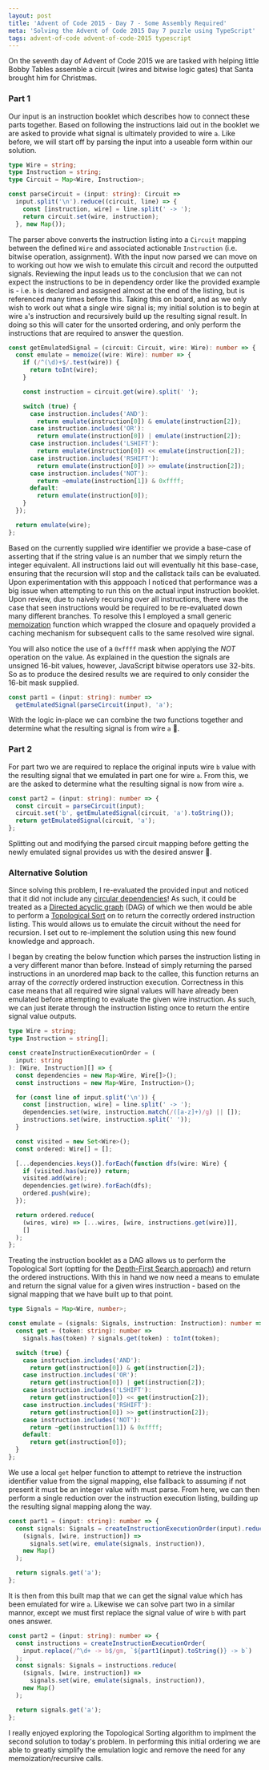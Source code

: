 ```yaml
---
layout: post
title: 'Advent of Code 2015 - Day 7 - Some Assembly Required'
meta: 'Solving the Advent of Code 2015 Day 7 puzzle using TypeScript'
tags: advent-of-code advent-of-code-2015 typescript
---
```


On the seventh day of Advent of Code 2015 we are tasked with helping little Bobby Tables assemble a circuit (wires and bitwise logic gates) that Santa brought him for Christmas.

<!--more-->

### Part 1

Our input is an instruction booklet which describes how to connect these parts together.
Based on following the instructions laid out in the booklet we are asked to provide what signal is ultimately provided to wire `a`.
Like before, we will start off by parsing the input into a useable form within our solution.

```typescript
type Wire = string;
type Instruction = string;
type Circuit = Map<Wire, Instruction>;

const parseCircuit = (input: string): Circuit =>
  input.split('\n').reduce((circuit, line) => {
    const [instruction, wire] = line.split(' -> ');
    return circuit.set(wire, instruction);
  }, new Map());
```

The parser above converts the instruction listing into a `Circuit` mapping between the defined `Wire` and associated actionable `Instruction` (i.e. bitwise operation, assignment).
With the input now parsed we can move on to working out how we wish to emulate this circuit and record the outputted signals.
Reviewing the input leads us to the conclusion that we can not expect the instructions to be in dependency order like the provided example is - i.e. `b` is declared and assigned almost at the end of the listing, but is referenced many times before this.
Taking this on board, and as we only wish to work out what a single wire signal is; my initial solution is to begin at wire `a`'s instruction and recursively build up the resulting signal result.
In doing so this will cater for the unsorted ordering, and only perform the instructions that are required to answer the question.

```typescript
const getEmulatedSignal = (circuit: Circuit, wire: Wire): number => {
  const emulate = memoize((wire: Wire): number => {
    if (/^(\d)+$/.test(wire)) {
      return toInt(wire);
    }

    const instruction = circuit.get(wire).split(' ');

    switch (true) {
      case instruction.includes('AND'):
        return emulate(instruction[0]) & emulate(instruction[2]);
      case instruction.includes('OR'):
        return emulate(instruction[0]) | emulate(instruction[2]);
      case instruction.includes('LSHIFT'):
        return emulate(instruction[0]) << emulate(instruction[2]);
      case instruction.includes('RSHIFT'):
        return emulate(instruction[0]) >> emulate(instruction[2]);
      case instruction.includes('NOT'):
        return ~emulate(instruction[1]) & 0xffff;
      default:
        return emulate(instruction[0]);
    }
  });

  return emulate(wire);
};
```

Based on the currently supplied wire identifier we provide a base-case of asserting that if the string value is an number that we simply return the integer equivalent.
All instructions laid out will eventually hit this base-case, ensuring that the recursion will stop and the callstack tails can be evaluated.
Upon experimentation with this apppoach I noticed that performance was a big issue when attempting to run this on the actual input instruction booklet.
Upon review, due to naively recursing over all instructions, there was the case that seen instructions would be required to be re-evaluated down many different branches.
To resolve this I employed a small generic [memoization](https://en.wikipedia.org/wiki/Memoization) function which wrapped the closure and opaquely provided a caching mechanism for subsequent calls to the same resolved wire signal.

You will also notice the use of a `0xffff` mask when applying the _NOT_ operation on the value.
As explained in the question the signals are unsigned 16-bit values, however, JavaScript bitwise operators use 32-bits.
So as to produce the desired results we are required to only consider the 16-bit mask supplied.

```typescript
const part1 = (input: string): number =>
  getEmulatedSignal(parseCircuit(input), 'a');
```

With the logic in-place we can combine the two functions together and determine what the resulting signal is from wire `a` 🌟.

### Part 2

For part two we are required to replace the original inputs wire `b` value with the resulting signal that we emulated in part one for wire `a`.
From this, we are the asked to determine what the resulting signal is now from wire `a`.

```typescript
const part2 = (input: string): number => {
  const circuit = parseCircuit(input);
  circuit.set('b', getEmulatedSignal(circuit, 'a').toString());
  return getEmulatedSignal(circuit, 'a');
};
```

Splitting out and modifying the parsed circuit mapping before getting the newly emulated signal provides us with the desired answer 🌟.

### Alternative Solution

Since solving this problem, I re-evaluated the provided input and noticed that it did not include any [circular dependencies](https://en.wikipedia.org/wiki/Circular_dependency)!
As such, it could be treated as a [Directed acyclic graph](https://en.wikipedia.org/wiki/Directed_acyclic_graph) (DAG) of which we then would be able to perform a [Topological Sort](https://en.wikipedia.org/wiki/Topological_sorting) on to return the correctly ordered instruction listing.
This would allows us to emulate the circuit without the need for recursion.
I set out to re-implement the solution using this new found knowledge and approach.

I began by creating the below function which parses the instruction listing in a very different manor than before.
Instead of simply returning the parsed instructions in an unordered map back to the callee, this function returns an array of the _correctly_ ordered instruction execution.
Correctness in this case means that all required wire signal values will have already been emulated before attempting to evaluate the given wire instruction.
As such, we can just iterate through the instruction listing once to return the entire signal value outputs.

```typescript
type Wire = string;
type Instruction = string[];

const createInstructionExecutionOrder = (
  input: string
): [Wire, Instruction][] => {
  const dependencies = new Map<Wire, Wire[]>();
  const instructions = new Map<Wire, Instruction>();

  for (const line of input.split('\n')) {
    const [instruction, wire] = line.split(' -> ');
    dependencies.set(wire, instruction.match(/([a-z]+)/g) || []);
    instructions.set(wire, instruction.split(' '));
  }

  const visited = new Set<Wire>();
  const ordered: Wire[] = [];

  [...dependencies.keys()].forEach(function dfs(wire: Wire) {
    if (visited.has(wire)) return;
    visited.add(wire);
    dependencies.get(wire).forEach(dfs);
    ordered.push(wire);
  });

  return ordered.reduce(
    (wires, wire) => [...wires, [wire, instructions.get(wire)]],
    []
  );
};
```

Treating the instruction booklet as a DAG allows us to perform the Topological Sort (optting for the [Depth-First Search approach](https://en.wikipedia.org/wiki/Topological_sorting#Depth-first_search)) and return the ordered instructions.
With this in hand we now need a means to emulate and return the signal value for a given wires instruction - based on the signal mapping that we have built up to that point.

```typescript
type Signals = Map<Wire, number>;

const emulate = (signals: Signals, instruction: Instruction): number => {
  const get = (token: string): number =>
    signals.has(token) ? signals.get(token) : toInt(token);

  switch (true) {
    case instruction.includes('AND'):
      return get(instruction[0]) & get(instruction[2]);
    case instruction.includes('OR'):
      return get(instruction[0]) | get(instruction[2]);
    case instruction.includes('LSHIFT'):
      return get(instruction[0]) << get(instruction[2]);
    case instruction.includes('RSHIFT'):
      return get(instruction[0]) >> get(instruction[2]);
    case instruction.includes('NOT'):
      return ~get(instruction[1]) & 0xffff;
    default:
      return get(instruction[0]);
  }
};
```

We use a local `get` helper function to attempt to retrieve the instruction identifier value from the signal mapping, else fallback to assuming if not present it must be an integer value with must parse.
From here, we can then perform a single reduction over the instruction execution listing, building up the resulting signal mapping along the way.

```typescript
const part1 = (input: string): number => {
  const signals: Signals = createInstructionExecutionOrder(input).reduce(
    (signals, [wire, instruction]) =>
      signals.set(wire, emulate(signals, instruction)),
    new Map()
  );

  return signals.get('a');
};
```

It is then from this built map that we can get the signal value which has been emulated for wire `a`.
Likewise we can solve part two in a similar mannor, except we must first replace the signal value of wire `b` with part ones answer.

```typescript
const part2 = (input: string): number => {
  const instructions = createInstructionExecutionOrder(
    input.replace(/^\d+ -> b$/gm, `${part1(input).toString()} -> b`)
  );
  const signals: Signals = instructions.reduce(
    (signals, [wire, instruction]) =>
      signals.set(wire, emulate(signals, instruction)),
    new Map()
  );

  return signals.get('a');
};
```

I really enjoyed exploring the Topological Sorting algorithm to implment the second solution to today's problem.
In performing this initial ordering we are able to greatly simplify the emulation logic and remove the need for any memoization/recursive calls.
